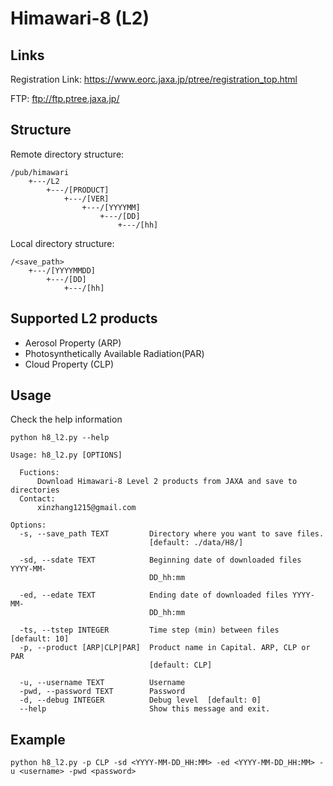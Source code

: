 # Himawari-8 (L2)

## Links

Registration Link: <https://www.eorc.jaxa.jp/ptree/registration_top.html>

FTP: <ftp://ftp.ptree.jaxa.jp/>

## Structure

Remote directory structure:

```
/pub/himawari
    +---/L2
        +---/[PRODUCT]
            +---/[VER]
                +---/[YYYYMM]
                    +---/[DD]
                        +---/[hh]
```

Local directory structure:

```
/<save_path>
	+---/[YYYYMMDD]
		+---/[DD]
			+---/[hh]
```

## Supported L2 products

- Aerosol Property (ARP)
- Photosynthetically Available Radiation(PAR)
- Cloud Property (CLP)

## Usage

Check the help information

```
python h8_l2.py --help
```

```
Usage: h8_l2.py [OPTIONS]

  Fuctions:
      Download Himawari-8 Level 2 products from JAXA and save to directories
  Contact:
      xinzhang1215@gmail.com

Options:
  -s, --save_path TEXT         Directory where you want to save files.
                               [default: ./data/H8/]

  -sd, --sdate TEXT            Beginning date of downloaded files YYYY-MM-
                               DD_hh:mm

  -ed, --edate TEXT            Ending date of downloaded files YYYY-MM-
                               DD_hh:mm

  -ts, --tstep INTEGER         Time step (min) between files  [default: 10]
  -p, --product [ARP|CLP|PAR]  Product name in Capital. ARP, CLP or PAR
                               [default: CLP]

  -u, --username TEXT          Username
  -pwd, --password TEXT        Password
  -d, --debug INTEGER          Debug level  [default: 0]
  --help                       Show this message and exit.
```

## Example

```
python h8_l2.py -p CLP -sd <YYYY-MM-DD_HH:MM> -ed <YYYY-MM-DD_HH:MM> -u <username> -pwd <password>
```
